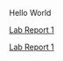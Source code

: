 Hello World

[Lab Report 1](lab-report-1-week-2.html)

[Lab Report 1](https://fantasticfishman.github.io/cse15l-lab-reports/lab-report-1-week-2.html)
